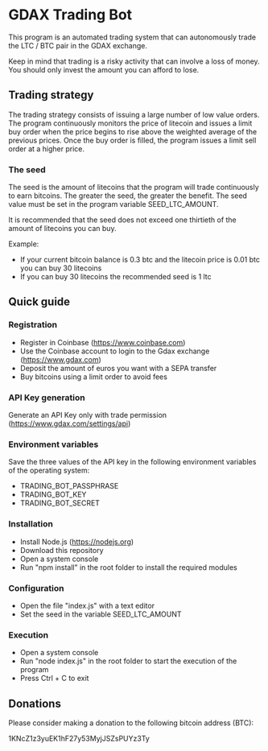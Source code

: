 # GDAX Trading Bot

This program is an automated trading system that can autonomously trade the LTC / BTC pair in the GDAX exchange. 

Keep in mind that trading is a risky activity that can involve a loss of money. You should only invest the amount you can afford to lose.

## Trading strategy

The trading strategy consists of issuing a large number of low value orders. The program continuously monitors the price of litecoin and issues a limit buy order when the price begins to rise above the weighted average of the previous prices. Once the buy order is filled, the program issues a limit sell order at a higher price.

### The seed

The seed is the amount of litecoins that the program will trade continuously to earn bitcoins. The greater the seed, the greater the benefit. The seed value must be set in the program variable SEED_LTC_AMOUNT.

It is recommended that the seed does not exceed one thirtieth of the amount of litecoins you can buy.

Example:

- If your current bitcoin balance is 0.3 btc and the litecoin price is 0.01 btc you can buy 30 litecoins
- If you can buy 30 litecoins the recommended seed is 1 ltc

## Quick guide

### Registration

- Register in Coinbase (https://www.coinbase.com)
- Use the Coinbase account to login to the Gdax exchange (https://www.gdax.com)
- Deposit the amount of euros you want with a SEPA transfer
- Buy bitcoins using a limit order to avoid fees

### API Key generation

Generate an API Key only with trade permission (https://www.gdax.com/settings/api)

### Environment variables

Save the three values of the API key in the following environment variables of the operating system:

- TRADING_BOT_PASSPHRASE
- TRADING_BOT_KEY
- TRADING_BOT_SECRET

### Installation

- Install Node.js (https://nodejs.org)
- Download this repository
- Open a system console
- Run "npm install" in the root folder to install the required modules

### Configuration

- Open the file "index.js" with a text editor
- Set the seed in the variable SEED_LTC_AMOUNT

### Execution

- Open a system console
- Run "node index.js" in the root folder to start the execution of the program
- Press Ctrl + C to exit 

## Donations

Please consider making a donation to the following bitcoin address (BTC):

1KNcZ1z3yuEK1hF27y53MyjJSZsPUYz3Ty

